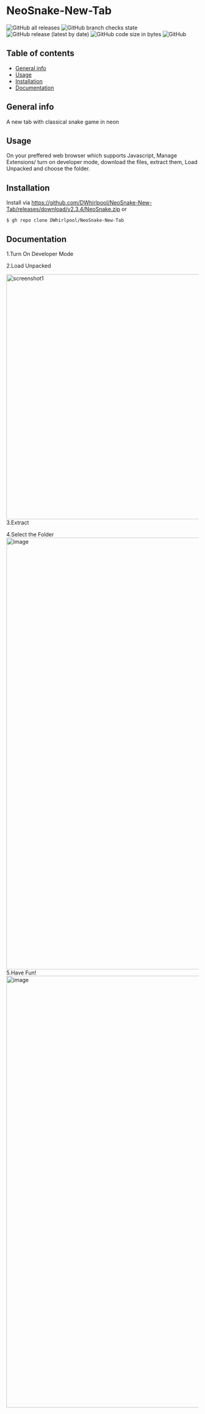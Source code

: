 # NeoSnake-New-Tab 
![GitHub all releases](https://img.shields.io/github/downloads/DWhirlpool/NeoSnake-New-Tab/total) ![GitHub branch checks state](https://img.shields.io/github/checks-status/DWhirlpool/NeoSnake-New-Tab/main) ![GitHub release (latest by date)](https://img.shields.io/github/v/release/DWhirlpool/NeoSnake-New-Tab) ![GitHub code size in bytes](https://img.shields.io/github/languages/code-size/DWhirlpool/NeoSnake-New-Tab) ![GitHub](https://img.shields.io/github/license/DWhirlpool/NeoSnake-New-Tab)
## Table of contents
* [General info](#general-info)
* [Usage](#Usage)
* [Installation](#Installation)
* [Documentation](#Documentation)
## General info
A new tab with classical snake game in neon
## Usage
On your preffered web browser which supports Javascript, Manage Extensions/ turn on developer mode, download the files, extract them, Load Unpacked and choose the folder.
## Installation
Install via
https://github.com/DWhirlpool/NeoSnake-New-Tab/releases/download/v2.3.4/NeoSnake.zip
or
```
$ gh repo clone DWhirlpool/NeoSnake-New-Tab
```
## Documentation
1.Turn On Developer Mode

2.Load Unpacked

<img width="640" alt="screenshot1" src="https://user-images.githubusercontent.com/95860724/158799746-949772d7-676b-4073-9abb-fc70925ea65c.png">
3.Extract


4.Select the Folder 
<img width="1128" alt="image" src="https://user-images.githubusercontent.com/95860724/158808822-be70cf33-2333-481b-b968-589490c1af74.png">
5.Have Fun! 
<img width="1128" alt="image" src="https://user-images.githubusercontent.com/95860724/158809133-a7ba9d69-a522-4ca7-9c8a-c61896845a5f.png">
